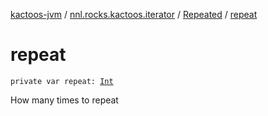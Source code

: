 [kactoos-jvm](../../index.md) / [nnl.rocks.kactoos.iterator](../index.md) / [Repeated](index.md) / [repeat](./repeat.md)

# repeat

`private var repeat: `[`Int`](https://kotlinlang.org/api/latest/jvm/stdlib/kotlin/-int/index.html)

How many times to repeat

